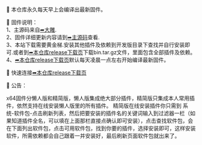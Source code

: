 🚀 本仓库永久每天早上会编译出最新固件。

🚀 固件说明：  
1、主源码来自[➦大雕](https://github.com/coolsnowwolf/lede).  
2、固件详细更新内容请到[➦主源码](https://github.com/coolsnowwolf/lede)查看.  
3、本站下载需要黄金梯.安装其他插件及依赖到开发版目录下查找并自行安装即可.或者到[➦本仓库release下载页](https://github.com/binge8/op/releases)下载bin.tar.gz文件，里面包含全部插件及依赖。    
4、[➦本仓库release下载页](https://github.com/binge8/op/releases)默认每天凌晨一点左右开始编译最新固件。     

🚀 快速连接[➦本仓库release下载页](https://github.com/binge8/op/releases)   

🚀 公告：  
    
x64固件分懒人版和精简版，懒人版集成绝大部分插件，精简版只集成本人常用插件，依然支持在线安装懒人版里的所有插件。
精简版在线安装插件你只需到 系统-软件包-点击刷新列表，然后把要安装的插件名的关键词输入到过滤器一栏（如果知道插件全名，可以填在上面那栏直接点确认即可安装），点击查找软件包，会在下面列出软件包，点击可用软件包，找到你要的插件，选择安装即可，这样安装软件，所需依赖都会自己跟着一并安装好，最后刷新页面软件包就出来了。     
